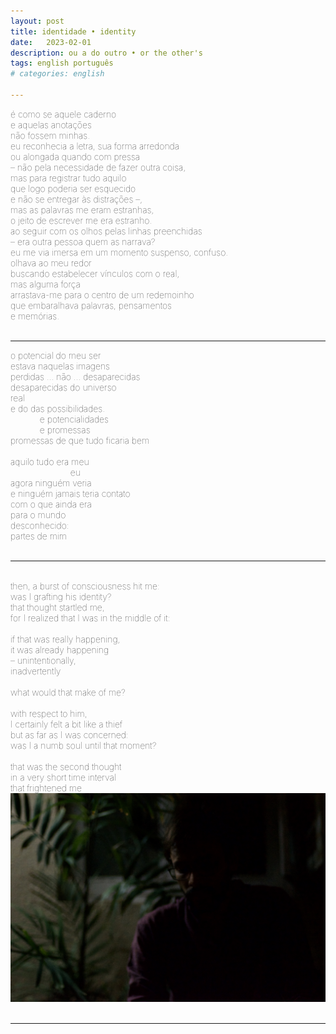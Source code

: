 ```yaml
---
layout: post
title: identidade • identity
date:   2023-02-01
description: ou a do outro • or the other's
tags: english português
# categories: english

---
```


<span style="font-size:14px;font-weight:lighter">
é como se aquele caderno 
<br> e aquelas anotações
<br> não fossem minhas.
<br> eu reconhecia a letra, sua forma arredonda 
<br> ou alongada quando com pressa
<br> – não pela necessidade de fazer outra coisa,
<br> mas para registrar tudo aquilo
<br> que logo poderia ser esquecido 
<br> e não se entregar às distrações –,
<br> mas as palavras me eram estranhas, 
<br> o jeito de escrever me era estranho.
<br> ao seguir com os olhos pelas linhas preenchidas
<br> – era outra pessoa quem as narrava?
<br> eu me via imersa em um momento suspenso, confuso.
<br> olhava ao meu redor
<br> buscando estabelecer vínculos com o real,
<br> mas alguma força 
<br> arrastava-me para o centro de um redemoinho 
<br> que embaralhava palavras, pensamentos 
<br> e memórias.
</span>
<br>
<br>
<hr>

<span style="font-size:14px;font-weight:lighter">
o potencial do meu ser 
<br> estava naquelas imagens
<br> perdidas ... não ... desaparecidas
<br> desaparecidas do universo 
<br> real
<br> e do das possibilidades.
<br> &emsp; &emsp; &ensp; e potencialidades
<br> &emsp; &emsp; &ensp; e promessas
<br> promessas de que tudo ficaria bem
<br>
<br> aquilo tudo era meu
<br> &emsp; &emsp; &emsp; &emsp;&emsp;&emsp;eu
<br> agora ninguém veria
<br> e ninguém jamais teria contato
<br> com o que ainda era
<br> para o mundo
<br> desconhecido:
<br> partes de mim
</span>
<br>
<br>
<hr>

<span style="font-size:14px;font-weight:lighter">
<br> then, a burst of consciousness hit me:
<br> was I grafting his identity?
<br> that thought startled me,
<br> for I realized that I was in the middle of it:
<br> 
<br> if that was really happening,
<br> it was already happening
<br> – unintentionally,
<br> inadvertently
<br> 
<br> what would that make of me?
<br> 
<br> with respect to him,
<br> I certainly felt a bit like a thief
<br> but as far as I was concerned:
<br> was I a numb soul until that moment?
<br> 
<br> that was the second thought
<br> in a very short time interval
<br> that frightened me
</span>

<div>
    <img src="/assets/img/portrait.jpg" class="my-image rounded z-depth-1">
</div>
<br>
<hr>

<!-- <span style="font-size:14px;font-weight:lighter">  
<br> i was crazy, but i did not know it. now i do.
<br> what i wrote was written in a different language, 
<br> one one cannot understand.
<br> but those words were my best attempt to make sense of this,
<br> to make me be understood.
</span>
<br>
<br> -->
